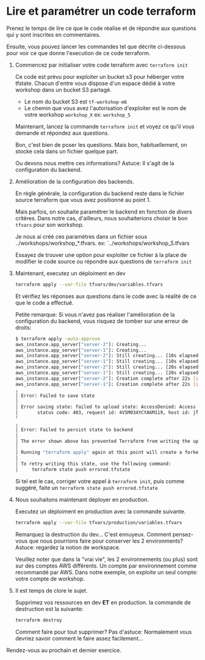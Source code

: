 # Lire et paramétrer un code terraform

Prenez le temps de lire ce que le code réalise et de répondre aux questions qui y sont inscrites en commentaires.

Ensuite, vous pouvez lancer les commandes tel que décrite ci-dessous pour voir ce que donne l'execution de ce code terraform.

1. Commencez par initialiser votre code terraform avec `terraform init`

    Ce code est prévu pour exploiter un bucket s3 pour héberger votre tfstate.
    Chacun d'entre vous dispose d'un espace dédié à votre workshop dans un bucket S3 partagé.

    - Le nom du bucket S3 est `tf-workshop-m6`
    - Le chemin que vous avez l'autorisation d'exploiter est le nom de votre workshop `workshop_X` ex: `workshop_5`

    Maintenant, lancez la commande `terraform init` et voyez ce qu'il vous demande et répondez aux questions.

    Bon, c'est bien de poser les questions. Mais bon, habituellement, on stocke cela dans un fichier quelque part.

    Ou devons nous mettre ces informations? Astuce: Il s'agit de la configuration du backend.

2. Amélioration de la configuration des backends.

   En règle générale, la configuration du backend reste dans le fichier source terraform que vous avez positionné au point 1.

   Mais parfois, on souhaite paramétrer le backend en fonction de divers critères. Dans notre cas, d'ailleurs, nous souhaiterions
   choisir le bon `tfvars` pour son workshop.

   Je nous ai créé ces paramètres dans un fichier sous ../workshops/workshop_*.tfvars. ex: `../workshops/workshop_5.tfvars

   Essayez de trouver une option pour exploiter ce fichier à la place de modifier le code source ou répondre aux questions de `terraform init`

3. Maintenant, executez un déploiment en dev

    ```bash
    terraform apply --var-file tfvars/dev/variables.tfvars
    ```

    Et vérifiez les réponses aux questions dans le code avec la réalité de ce que le code a effectué.

    Petite remarque: Si vous n'avez pas réaliser l'amélioration de la configuration du backend, vous risquez de tomber sur une erreur de droits:

    ```bash
    $ terraform apply -auto-approve
    aws_instance.app_server["server-2"]: Creating...
    aws_instance.app_server["server-1"]: Creating...
    aws_instance.app_server["server-2"]: Still creating... [10s elapsed]
    aws_instance.app_server["server-1"]: Still creating... [10s elapsed]
    aws_instance.app_server["server-2"]: Still creating... [20s elapsed]
    aws_instance.app_server["server-1"]: Still creating... [20s elapsed]
    aws_instance.app_server["server-2"]: Creation complete after 22s [id=i-02e12db8e31d1e4f1]
    aws_instance.app_server["server-1"]: Creation complete after 22s [id=i-091679fc71ed62c93]
    ╷
    │ Error: Failed to save state
    │ 
    │ Error saving state: failed to upload state: AccessDenied: Access Denied
    │       status code: 403, request id: 4V5M034YCYA6M119, host id: jTS9RttvCX99E9yrnqHg58JseZ93NDpPoKUxpd/ICvRomlcWItq3GzZMEAxRZTu2Tut9984V3rk=
    ╵
    ╷
    │ Error: Failed to persist state to backend
    │ 
    │ The error shown above has prevented Terraform from writing the updated state to the configured backend. To allow for recovery, the state has been written to the file "errored.tfstate" in the current working directory.
    │ 
    │ Running "terraform apply" again at this point will create a forked state, making it harder to recover.
    │ 
    │ To retry writing this state, use the following command:
    │     terraform state push errored.tfstate
    ```

    Si tel est le cas, corriger votre appel à `terraform init`, puis comme suggéré, faite un `terraform state push errored.tfstate`

4. Nous souhaitons maintenant déployer en production.

   Executez un déploiment en production avec la commande suivante.

    ```bash
    terraform apply --var-file tfvars/production/variables.tfvars
    ```

   Remarquez la destruction du dev... C'est ennuyeux.
   Comment pensez-vous que nous pourrions faire pour conserver les 2 environments? Astuce: regardez la notion de workspace.

   Veuillez noter que dans la "vrai vie", les 2 environnements (ou plus) sont sur des comptes AWS différents. Un compte par environnement comme recommandé par AWS.
   Dans notre exemple, on exploite un seul compte: votre compte de workshop.

5. Il est temps de clore le sujet.

   Supprimez vos ressources en dev **ET** en production. la commande de destruction est la suivante:

    ```bash
    terraform destroy
    ```

    Comment faire pour tout supprimer? Pas d'astuce: Normalement vous devriez savoir comment le faire assez facilement...

Rendez-vous au prochain et dernier exercice.
